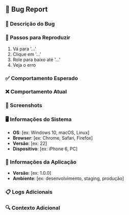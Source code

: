 ## 🐛 Bug Report

### 📝 Descrição do Bug
<!-- Descreva o bug de forma clara e concisa -->

### 🔄 Passos para Reproduzir
1. Vá para '...'
2. Clique em '...'
3. Role para baixo até '...'
4. Veja o erro

### ✅ Comportamento Esperado
<!-- Descreva o que deveria acontecer -->

### ❌ Comportamento Atual
<!-- Descreva o que está acontecendo -->

### 📸 Screenshots
<!-- Se aplicável, adicione screenshots para ajudar a explicar o problema -->

### 🖥️ Informações do Sistema
- **OS**: [ex: Windows 10, macOS, Linux]
- **Browser**: [ex: Chrome, Safari, Firefox]
- **Versão**: [ex: 22]
- **Dispositivo**: [ex: iPhone 6, PC]

### 📱 Informações da Aplicação
- **Versão**: [ex: 1.0.0]
- **Ambiente**: [ex: desenvolvimento, staging, produção]

### 📋 Logs Adicionais
<!-- Adicione logs de erro, console, etc. -->

### 🔍 Contexto Adicional
<!-- Adicione qualquer outro contexto sobre o problema -->
